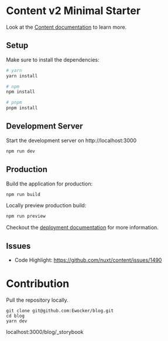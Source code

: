 # Content v2 Minimal Starter

Look at the [Content documentation](https://content-v2.nuxtjs.org/) to learn more.

## Setup

Make sure to install the dependencies:

```bash
# yarn
yarn install

# npm
npm install

# pnpm
pnpm install
```

## Development Server

Start the development server on http://localhost:3000

```bash
npm run dev
```

## Production

Build the application for production:

```bash
npm run build
```

Locally preview production build:

```bash
npm run preview
```

Checkout the [deployment documentation](https://v3.nuxtjs.org/docs/deployment) for more information.

## Issues
- Code Highlight: https://github.com/nuxt/content/issues/1490


# Contribution
Pull the repository locally.
```
git clone git@github.com:Ewocker/blog.git
cd blog
yarn dev
```

localhost:3000/blog/_storybook
